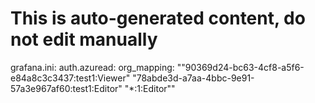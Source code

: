# This is auto-generated content, do not edit manually
grafana.ini:
  auth.azuread:
    org_mapping: "\"90369d24-bc63-4cf8-a5f6-e84a8c3c3437:test1:Viewer\" \"78abde3d-a7aa-4bbc-9e91-57a3e967af60:test1:Editor\" \"*:1:Editor\""
